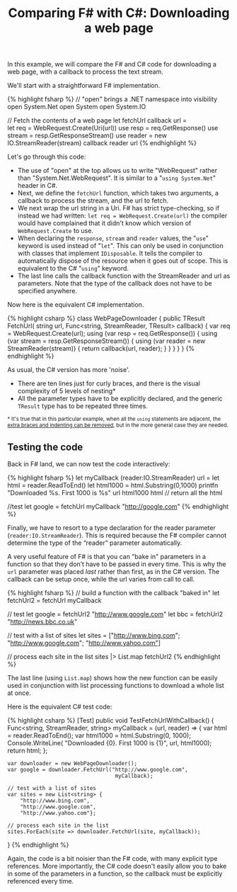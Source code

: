 ﻿---
layout: post
title: "Comparing F# with C#: Downloading a web page"
description: "In which we see that F# excels at callbacks, and we are introduced to the 'use' keyword"
nav: why-use-fsharp
seriesId: "Why use F#?"
seriesOrder: 5
categories: [F# vs C#]
---

In this example, we will compare the F# and C# code for downloading a web page, with a callback to process the text stream.

We'll start with a straightforward F# implementation. 

{% highlight fsharp %}
// "open" brings a .NET namespace into visibility
open System.Net
open System
open System.IO

// Fetch the contents of a web page
let fetchUrl callback url =        
    let req = WebRequest.Create(Uri(url)) 
    use resp = req.GetResponse() 
    use stream = resp.GetResponseStream() 
    use reader = new IO.StreamReader(stream) 
    callback reader url
{% endhighlight %}

Let's go through this code:

* The use of "open" at the top allows us to write "WebRequest" rather than "System.Net.WebRequest". It is similar to a "`using System.Net`" header in C#.
* Next, we define the `fetchUrl` function, which takes two arguments, a callback to process the stream, and the url to fetch. 
* We next wrap the url string in a Uri. F# has strict type-checking, so if instead we had written:
`let req = WebRequest.Create(url)`
the compiler would have complained that it didn't know which version of `WebRequest.Create` to use.
* When declaring the `response`, `stream` and `reader` values, the "`use`" keyword is used instead of "`let`". This can only be used in conjunction with classes that implement `IDisposable`.
  It tells the compiler to automatically dispose of the resource when it goes out of scope. This is equivalent to the C# "`using`" keyword.
* The last line calls the callback function with the StreamReader and url as parameters.  Note that the type of the callback does not have to be specified anywhere.

Now here is the equivalent C# implementation. 

{% highlight csharp %}
class WebPageDownloader
{
    public TResult FetchUrl<TResult>(
        string url,
        Func<string, StreamReader, TResult> callback)
    {
        var req = WebRequest.Create(url);
        using (var resp = req.GetResponse())
        {
            using (var stream = resp.GetResponseStream())
            {
                using (var reader = new StreamReader(stream))
                {
                    return callback(url, reader);
                }
            }
        }
    }
}
{% endhighlight %}

As usual, the C# version has more 'noise'. 

* There are ten lines just for curly braces, and there is the visual complexity of 5 levels of nesting*
* All the parameter types have to be explicitly declared, and the generic `TResult` type has to be repeated three times.

<sub>* It's true that in this particular example, when all the `using` statements are adjacent, the [extra braces and indenting can be removed](https://stackoverflow.com/questions/1329739/nested-using-statements-in-c-sharp),
but in the more general case they are needed.</sub>

## Testing the code

Back in F# land, we can now test the code interactively:

{% highlight fsharp %}
let myCallback (reader:IO.StreamReader) url = 
    let html = reader.ReadToEnd()
    let html1000 = html.Substring(0,1000)
    printfn "Downloaded %s. First 1000 is %s" url html1000
    html      // return all the html

//test
let google = fetchUrl myCallback "http://google.com"
{% endhighlight %}

Finally, we have to resort to a type declaration for the reader parameter (`reader:IO.StreamReader`). This is required because the F# compiler cannot determine the type of the “reader” parameter automatically. 

A very useful feature of F# is that you can "bake in" parameters in a function so that they don’t have to be passed in every time. This is why the `url` parameter was placed *last* rather than first, as in the C# version.
The callback can be setup once, while the url varies from call to call.

{% highlight fsharp %}
// build a function with the callback "baked in"
let fetchUrl2 = fetchUrl myCallback 

// test
let google = fetchUrl2 "http://www.google.com"
let bbc    = fetchUrl2 "http://news.bbc.co.uk"

// test with a list of sites
let sites = ["http://www.bing.com";
             "http://www.google.com";
             "http://www.yahoo.com"]

// process each site in the list
sites |> List.map fetchUrl2 
{% endhighlight %}

The last line (using `List.map`) shows how the new function can be easily used in conjunction with list processing functions to download a whole list at once. 

Here is the equivalent C# test code:

{% highlight csharp %}
[Test]
public void TestFetchUrlWithCallback()
{
    Func<string, StreamReader, string> myCallback = (url, reader) =>
    {
        var html = reader.ReadToEnd();
        var html1000 = html.Substring(0, 1000);
        Console.WriteLine(
            "Downloaded {0}. First 1000 is {1}", url,
            html1000);
        return html;
    };

    var downloader = new WebPageDownloader();
    var google = downloader.FetchUrl("http://www.google.com",
                                      myCallback);
            
    // test with a list of sites
    var sites = new List<string> {
        "http://www.bing.com",
        "http://www.google.com",
        "http://www.yahoo.com"};

    // process each site in the list
    sites.ForEach(site => downloader.FetchUrl(site, myCallback));
}
{% endhighlight %}

Again, the code is a bit noisier than the F# code, with many explicit type references. More importantly, the C# code doesn't easily allow you to bake in some of the parameters in a function, so the callback must be explicitly referenced every time.
